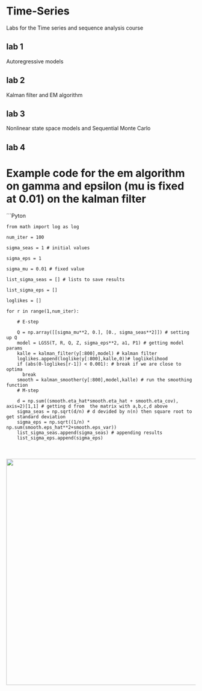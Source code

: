 # Time-Series
Labs for the Time series and sequence analysis course

## lab 1

Autoregressive models

## lab 2 

Kalman filter and EM algorithm

## lab 3

Nonlinear state space models and Sequential Monte Carlo

## lab 4


# Example code for the em algorithm on gamma and epsilon (mu is fixed at 0.01) on the kalman filter


´´´Pyton 

    from math import log as log

    num_iter = 100

    sigma_seas = 1 # initial values

    sigma_eps = 1
    
    sigma_mu = 0.01 # fixed value

    list_sigma_seas = [] # lists to save results

    list_sigma_eps = []

    loglikes = []

    for r in range(1,num_iter):
    
        # E-step
    
        Q = np.array([[sigma_mu**2, 0.], [0., sigma_seas**2]]) # setting up Q
        model = LGSS(T, R, Q, Z, sigma_eps**2, a1, P1) # getting model params
        kalle = kalman_filter(y[:800],model) # kalman filter
        loglikes.append(loglike(y[:800],kalle,0))# loglikelihood
        if (abs(0-loglikes[r-1]) < 0.001): # break if we are close to optima
          break
        smooth = kalman_smoother(y[:800],model,kalle) # run the smoothing function
        # M-step
    
        d = np.sum((smooth.eta_hat*smooth.eta_hat + smooth.eta_cov), axis=2)[1,1] # getting d from  the matrix with a,b,c,d above
        sigma_seas = np.sqrt(d/n) # d devided by n(n) then square root to get standard deviation
        sigma_eps = np.sqrt((1/n) * np.sum(smooth.eps_hat**2+smooth.eps_var))
        list_sigma_seas.append(sigma_seas) # appending results
        list_sigma_eps.append(sigma_eps)
        






<br>
<br>
<div align="center">
  <img src="https://media1.tenor.com/m/ThADbNtGWcwAAAAd/stock-market.gif" width="600" height="600"/>
</div>
